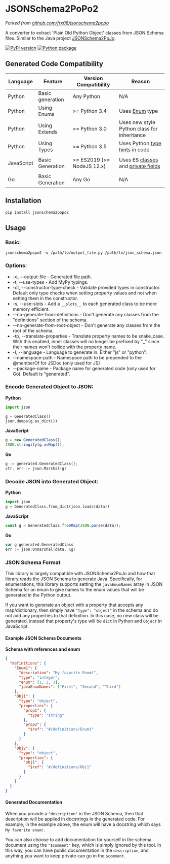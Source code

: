 # JSONSchema2PoPo2
*Forked from [github.com/frx08/jsonschema2popo](https://github.com/frx08/jsonschema2popo)*

A converter to extract 'Plain Old Python Object' classes from JSON Schema files.
Similar to the Java project [JSONSchema2PoJo](https://github.com/joelittlejohn/jsonschema2pojo/).

[![PyPI version](https://badge.fury.io/py/JSONSchema2PoPo2.svg)](https://pypi.org/project/JSONSchema2PoPo2/) [![Python package](https://github.com/MikeDombo/JSONSchema2PoPo2/workflows/Python%20package/badge.svg?branch=master)](https://github.com/MikeDombo/JSONSchema2PoPo2/actions?query=workflow%3A"Python+package")

## Generated Code Compatibility

| Language | Feature | Version Compatibility | Reason |
| -------- | ------- | --------------------- | ------ |
| Python | Basic generation | Any Python | N/A |
| Python | Using Enums | \>= Python  3.4 | Uses [Enum](https://docs.python.org/3/library/enum.html) type |
| Python | Using Extends | \>= Python  3.0 | Uses new style Python class for inheritance |
| Python | Using Types | \>= Python  3.5 | Uses Python [type hints](https://www.python.org/dev/peps/pep-0484/) in code
|  |  |  |
| JavaScript | Basic Generation | \>= ES2019 (\>= NodeJS 12.x) | Uses ES [classes](https://developer.mozilla.org/en-US/docs/Web/JavaScript/Reference/Classes) and [private fields](https://developer.mozilla.org/en-US/docs/Web/JavaScript/Reference/Classes/Private_class_fields)
|  |  |  |
| Go | Basic Generation | Any Go | N/A |

## Installation
```
pip install jsonschema2popo2
```

## Usage

### Basic:
```
jsonschema2popo2 -o /path/to/output_file.py /path/to/json_schema.json
```
    
### Options:
- -o, --output-file - Generated file path.
- -t, --use-types - Add MyPy typings.
- -ct, --constructor-type-check - Validate provided types in constructor. Default only type checks when setting property values and not when setting them in the constructor.
- -s, --use-slots - Add a `__slots__` to each generated class to be more memory efficient.
- --no-generate-from-definitions - Don't generate any classes from the "definitions" section of the schema.
- --no-generate-from-root-object - Don't generate any classes from the root of the schema.
- -tp, --translate-properties - Translate property names to be snake_case. With this enabled, inner classes will no longer be prefixed by "_" since their names won't collide with the property name.
- -l, --language - Language to generate in. Either "js" or "python".
- --namespace-path - Namespace path to be prepended to the @memberOf for JSDoc (only used for JS)
- --package-name - Package name for generated code (only used for Go). Default is "generated".

### Encode Generated Object to JSON:
**Python**
```python
import json

g = GeneratedClass()
json.dumps(g.as_dict())
```
**JavaScript**
```javascript
g = new GeneratedClass();
JSON.stringify(g.asMap());
```
**Go**
```go
g := generated.GeneratedClass{};
str, err := json.Marshal(g)
```

### Decode JSON into Generated Object:
**Python**
```python
import json
g = GeneratedClass.from_dict(json.loads(data))
```
**JavaScript**
```javascript
const g = GeneratedClass.fromMap(JSON.parse(data));
```
**Go**
```go
var g generated.GeneratedClass
err := json.Unmarshal(data, &g)
```

### JSON Schema Format
This library is largely compatible with JSONSchema2PoJo and how that library reads the JSON Schema to generate Java.
Specifically, for enumerations, this library supports setting the `javaEnumNames` array in JSON Schema for an enum to give names
to the enum values that will be generated in the Python output.

If you want to generate an object with a property that accepts any map/dictionary, then simply have `"type": "object"` in the schema
and do not add any properties to that definition. In this case, no new class will be generated, instead that property's type
will be `dict` in Python and `Object` in JavaScript.

#### Example JSON Schema Documents

**Schema with references and enum**
```json
{
  "definitions": {
    "Enum1": {
      "description": "My favorite Enum!",
      "type": "integer",
      "enum": [1, 2, 3],
      "javaEnumNames": ["First", "Second", "Third"]
    },
    "Obj1": {
      "type": "object",
      "properties": {
        "prop1": {
          "type": "string"
        },
        "prop2": {
          "$ref": "#/definitions/Enum1"
        }
      }
    },
    "Obj2": {
      "type": "object",
      "properties": {
        "obj1": {
          "$ref": "#/definitions/Obj1"
        }
      }
    }
  }
}
```

#### Generated Documentation

When you provide a `"description"` in the JSON Schema, then that description will be applied in docstrings in the generated
code. For example, in the example above, the enum will have a docstring which says `My favorite enum!`. 

You can also choose to add documentation for yourself in the schema document using the `"$comment"` key, which is simply
ignored by this tool. In this way, you can have public documentation in the `description`, and anything you want to keep private
can go in the `$comment`.